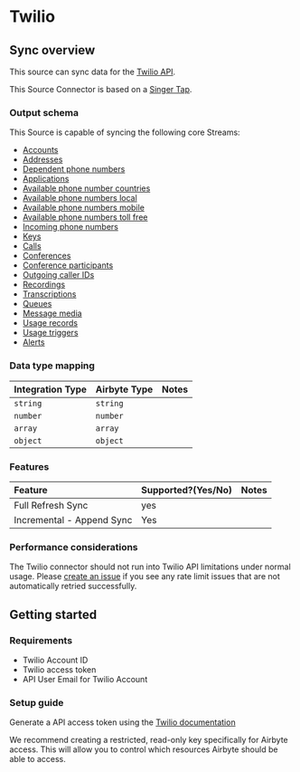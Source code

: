 # Twilio

## Sync overview

This source can sync data for the [Twilio API](https://www.twilio.com/docs/usage/api).

This Source Connector is based on a [Singer Tap](https://github.com/transferwise/pipelinewise-tap-twilio).

### Output schema

This Source is capable of syncing the following core Streams:

* [Accounts](https://www.twilio.com/docs/usage/api/account#read-multiple-account-resources)
* [Addresses](https://www.twilio.com/docs/usage/api/address#read-multiple-address-resources)
* [Dependent phone numbers](https://www.twilio.com/docs/usage/api/address?code-sample=code-list-dependent-pns-subresources&code-language=curl&code-sdk-version=json#instance-subresources)
* [Applications](https://www.twilio.com/docs/usage/api/applications#read-multiple-application-resources)
* [Available phone number countries](https://www.twilio.com/docs/phone-numbers/api/availablephonenumber-resource#read-a-list-of-countries)
* [Available phone numbers local](https://www.twilio.com/docs/phone-numbers/api/availablephonenumberlocal-resource#read-multiple-availablephonenumberlocal-resources)
* [Available phone numbers mobile](https://www.twilio.com/docs/phone-numbers/api/availablephonenumber-mobile-resource#read-multiple-availablephonenumbermobile-resources)
* [Available phone numbers toll free](https://www.twilio.com/docs/phone-numbers/api/availablephonenumber-tollfree-resource#read-multiple-availablephonenumbertollfree-resources)
* [Incoming phone numbers](https://www.twilio.com/docs/phone-numbers/api/incomingphonenumber-resource#read-multiple-incomingphonenumber-resources)
* [Keys](https://www.twilio.com/docs/usage/api/keys#read-a-key-resource)
* [Calls](https://www.twilio.com/docs/sms/api/message-resource#read-multiple-message-resources)
* [Conferences](https://www.twilio.com/docs/voice/api/conference-resource#read-multiple-conference-resources)
* [Conference participants](https://www.twilio.com/docs/voice/api/conference-participant-resource#read-multiple-participant-resources)
* [Outgoing caller IDs](https://www.twilio.com/docs/voice/api/outgoing-caller-ids#outgoingcallerids-list-resource)
* [Recordings](https://www.twilio.com/docs/voice/api/recording#read-multiple-recording-resources)
* [Transcriptions](https://www.twilio.com/docs/voice/api/recording-transcription?code-sample=code-read-list-all-transcriptions&code-language=curl&code-sdk-version=json#read-multiple-transcription-resources)
* [Queues](https://www.twilio.com/docs/voice/api/queue-resource#read-multiple-queue-resources)
* [Message media](https://www.twilio.com/docs/sms/api/media-resource#read-multiple-media-resources)
* [Usage records](https://www.twilio.com/docs/usage/api/usage-record#read-multiple-usagerecord-resources)
* [Usage triggers](https://www.twilio.com/docs/usage/api/usage-trigger#read-multiple-usagetrigger-resources)
* [Alerts](https://www.twilio.com/docs/usage/monitor-alert#read-multiple-alert-resources)

### Data type mapping

| Integration Type | Airbyte Type | Notes |
| :--- | :--- | :--- |
| `string` | `string` |  |
| `number` | `number` |  |
| `array` | `array` |  |
| `object` | `object` |  |

### Features

| Feature | Supported?\(Yes/No\) | Notes |
| :--- | :--- | :--- |
| Full Refresh Sync | yes |  |
| Incremental - Append Sync | Yes |

### Performance considerations

The Twilio connector should not run into Twilio API limitations under normal usage. Please [create an issue](https://github.com/airbytehq/airbyte/issues) if you see any rate limit issues that are not automatically retried successfully.

## Getting started

### Requirements

* Twilio Account ID 
* Twilio access token 
* API User Email for Twilio Account

### Setup guide

Generate a API access token using the [Twilio documentation](https://support.twilio.com/hc/en-us/articles/223136027-Auth-Tokens-and-How-to-Change-Them)

We recommend creating a restricted, read-only key specifically for Airbyte access. This will allow you to control which resources Airbyte should be able to access.

